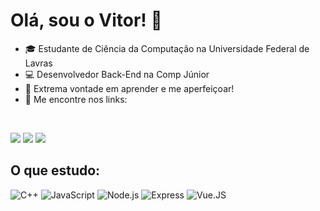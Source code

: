 # Olá, sou o Vitor! 👋

- 🎓 Estudante de Ciência da Computação na Universidade Federal de Lavras
- 💻 Desenvolvedor Back-End na Comp Júnior
- 📝 Extrema vontade em aprender e me aperfeiçoar!
- 📱 Me encontre nos links:

<br>


[<img src="https://img.shields.io/badge/LinkedIn-0077B5?style=flat-square&logo=linkedin&logoColor=white" />](https://www.linkedin.com/in/vitor-tenório/)
[<img src="https://img.shields.io/badge/Instagram-E4405F?style=flat-square&logo=instagram&logoColor=white" />](https://www.instagram.com/vitor.andre.9/)
[<img src="https://img.shields.io/badge/vitoraot@gmail.com-D14836?style=flat-square&logo=gmail&logoColor=white" />](mailto:vitoraot@gmail.com)

## O que estudo:

![C++](https://img.shields.io/badge/-C++-555555?style=flat&logo=c%2B%2B)
![JavaScript](https://img.shields.io/badge/-Javascript-555555?style=flat&logo=javascript)
![Node.js](https://img.shields.io/badge/-Node.js-555555?style=flat&logo=node.js)
![Express](https://img.shields.io/badge/-ExpressJS-555555?style=flat&logo=express)
![Vue.JS](https://img.shields.io/badge/-Vue.js-555555?style=flat&logo=vue.js)
